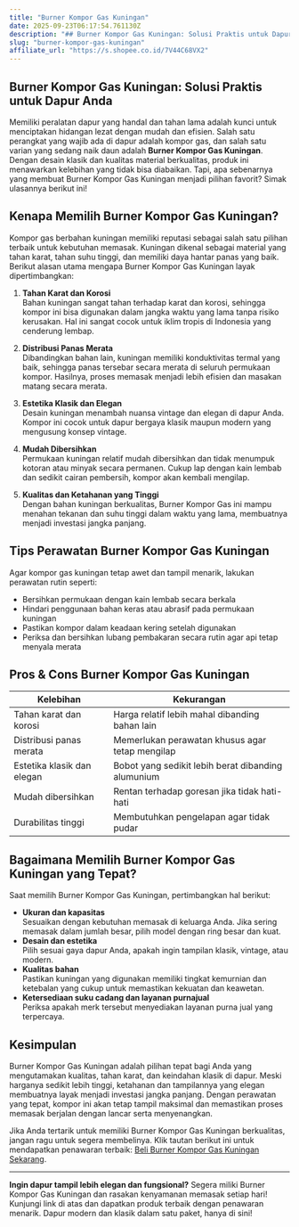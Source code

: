 ```yaml
---
title: "Burner Kompor Gas Kuningan"
date: 2025-09-23T06:17:54.761130Z
description: "## Burner Kompor Gas Kuningan: Solusi Praktis untuk Dapur Anda..."
slug: "burner-kompor-gas-kuningan"
affiliate_url: "https://s.shopee.co.id/7V44C68VX2"
---
```

## Burner Kompor Gas Kuningan: Solusi Praktis untuk Dapur Anda

Memiliki peralatan dapur yang handal dan tahan lama adalah kunci untuk menciptakan hidangan lezat dengan mudah dan efisien. Salah satu perangkat yang wajib ada di dapur adalah kompor gas, dan salah satu varian yang sedang naik daun adalah **Burner Kompor Gas Kuningan**. Dengan desain klasik dan kualitas material berkualitas, produk ini menawarkan kelebihan yang tidak bisa diabaikan. Tapi, apa sebenarnya yang membuat Burner Kompor Gas Kuningan menjadi pilihan favorit? Simak ulasannya berikut ini!

## Kenapa Memilih Burner Kompor Gas Kuningan?

Kompor gas berbahan kuningan memiliki reputasi sebagai salah satu pilihan terbaik untuk kebutuhan memasak. Kuningan dikenal sebagai material yang tahan karat, tahan suhu tinggi, dan memiliki daya hantar panas yang baik. Berikut alasan utama mengapa Burner Kompor Gas Kuningan layak dipertimbangkan:

1. **Tahan Karat dan Korosi**  
Bahan kuningan sangat tahan terhadap karat dan korosi, sehingga kompor ini bisa digunakan dalam jangka waktu yang lama tanpa risiko kerusakan. Hal ini sangat cocok untuk iklim tropis di Indonesia yang cenderung lembap.

2. **Distribusi Panas Merata**  
Dibandingkan bahan lain, kuningan memiliki konduktivitas termal yang baik, sehingga panas tersebar secara merata di seluruh permukaan kompor. Hasilnya, proses memasak menjadi lebih efisien dan masakan matang secara merata.

3. **Estetika Klasik dan Elegan**  
Desain kuningan menambah nuansa vintage dan elegan di dapur Anda. Kompor ini cocok untuk dapur bergaya klasik maupun modern yang mengusung konsep vintage.

4. **Mudah Dibersihkan**  
Permukaan kuningan relatif mudah dibersihkan dan tidak menumpuk kotoran atau minyak secara permanen. Cukup lap dengan kain lembab dan sedikit cairan pembersih, kompor akan kembali mengilap.

5. **Kualitas dan Ketahanan yang Tinggi**  
Dengan bahan kuningan berkualitas, Burner Kompor Gas ini mampu menahan tekanan dan suhu tinggi dalam waktu yang lama, membuatnya menjadi investasi jangka panjang.

## Tips Perawatan Burner Kompor Gas Kuningan

Agar kompor gas kuningan tetap awet dan tampil menarik, lakukan perawatan rutin seperti:

- Bersihkan permukaan dengan kain lembab secara berkala
- Hindari penggunaan bahan keras atau abrasif pada permukaan kuningan
- Pastikan kompor dalam keadaan kering setelah digunakan
- Periksa dan bersihkan lubang pembakaran secara rutin agar api tetap menyala merata

## Pros & Cons Burner Kompor Gas Kuningan

| **Kelebihan** | **Kekurangan** |
|----------------|----------------|
| Tahan karat dan korosi | Harga relatif lebih mahal dibanding bahan lain |
| Distribusi panas merata | Memerlukan perawatan khusus agar tetap mengilap |
| Estetika klasik dan elegan | Bobot yang sedikit lebih berat dibanding alumunium |
| Mudah dibersihkan | Rentan terhadap goresan jika tidak hati-hati |
| Durabilitas tinggi | Membutuhkan pengelapan agar tidak pudar |  

## Bagaimana Memilih Burner Kompor Gas Kuningan yang Tepat?

Saat memilih Burner Kompor Gas Kuningan, pertimbangkan hal berikut:
- **Ukuran dan kapasitas**  
Sesuaikan dengan kebutuhan memasak di keluarga Anda. Jika sering memasak dalam jumlah besar, pilih model dengan ring besar dan kuat.
- **Desain dan estetika**  
Pilih sesuai gaya dapur Anda, apakah ingin tampilan klasik, vintage, atau modern.
- **Kualitas bahan**  
Pastikan kuningan yang digunakan memiliki tingkat kemurnian dan ketebalan yang cukup untuk memastikan kekuatan dan keawetan.
- **Ketersediaan suku cadang dan layanan purnajual**  
Periksa apakah merk tersebut menyediakan layanan purna jual yang terpercaya.

## Kesimpulan

Burner Kompor Gas Kuningan adalah pilihan tepat bagi Anda yang mengutamakan kualitas, tahan karat, dan keindahan klasik di dapur. Meski harganya sedikit lebih tinggi, ketahanan dan tampilannya yang elegan membuatnya layak menjadi investasi jangka panjang. Dengan perawatan yang tepat, kompor ini akan tetap tampil maksimal dan memastikan proses memasak berjalan dengan lancar serta menyenangkan.

Jika Anda tertarik untuk memiliki Burner Kompor Gas Kuningan berkualitas, jangan ragu untuk segera membelinya. Klik tautan berikut ini untuk mendapatkan penawaran terbaik: [Beli Burner Kompor Gas Kuningan Sekarang](https://s.shopee.co.id/7V44C68VX2).

---

**Ingin dapur tampil lebih elegan dan fungsional?** Segera miliki Burner Kompor Gas Kuningan dan rasakan kenyamanan memasak setiap hari!  
Kunjungi link di atas dan dapatkan produk terbaik dengan penawaran menarik. Dapur modern dan klasik dalam satu paket, hanya di sini!